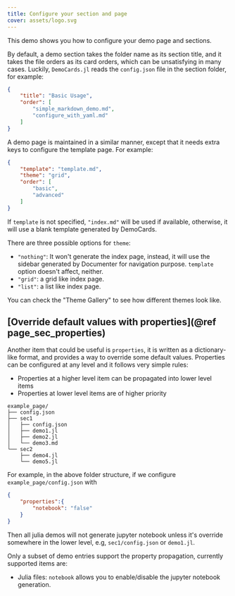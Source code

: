 ```yaml
---
title: Configure your section and page
cover: assets/logo.svg
---
```


This demo shows you how to configure your demo page and sections.

By default, a demo section takes the folder name as its section title, and it
takes the file orders as its card orders, which can be unsatisfying in many cases.
Luckily, `DemoCards.jl` reads the `config.json` file in the section folder, for example:

```json
{
    "title": "Basic Usage",
    "order": [
        "simple_markdown_demo.md",
        "configure_with_yaml.md"
    ]
}
```

A demo page is maintained in a similar manner, except that it needs extra keys to configure the template
page. For example:

```json
{
    "template": "template.md",
    "theme": "grid",
    "order": [
        "basic",
        "advanced"
    ]
}
```

If `template` is not specified, `"index.md"` will be used if available, otherwise, it will use a
blank template generated by DemoCards.

There are three possible options for `theme`:

* `"nothing"`: It won't generate the index page, instead, it will use the sidebar generated by
  Documenter for navigation purpose. `template` option doesn't affect, neither.
* `"grid"`: a grid like index page.
* `"list"`: a list like index page.

You can check the "Theme Gallery" to see how different themes look like.


## [Override default values with properties](@ref page_sec_properties)

Another item that could be useful is `properties`, it is written as a dictionary-like format, and
provides a way to override some default values. Properties can be configured at any level and it
follows very simple rules:

- Properties at a higher level item can be propagated into lower level items
- Properties at lower level items are of higher priority


```text
example_page/
├── config.json
├── sec1
│   ├── config.json
│   ├── demo1.jl
│   ├── demo2.jl
│   └── demo3.md
└── sec2
    ├── demo4.jl
    └── demo5.jl
```

For example, in the above folder structure, if we configure `example_page/config.json` with

```json
{
    "properties":{
        "notebook": "false"
    }
}
```

Then all julia demos will not generate jupyter notebook unless it's override somewhere in the lower
level, e.g, `sec1/config.json` or `demo1.jl`.


Only a subset of demo entries support the property propagation, currently supported items are:

* Julia files: `notebook` allows you to enable/disable the jupyter notebook generation.
